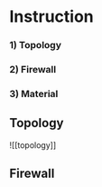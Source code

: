 
# Instruction
 ### 1) **Topology** 
 ### 2) **Firewall** 
 ### 3) **Material**

## Topology

![[topology]] 

## Firewall 

